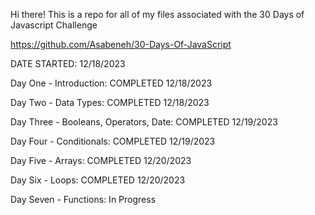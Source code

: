 Hi there! This is a repo for all of my files associated with the 30 Days of Javascript Challenge

https://github.com/Asabeneh/30-Days-Of-JavaScript 

DATE STARTED: 12/18/2023

Day One - Introduction: COMPLETED 12/18/2023

Day Two - Data Types: COMPLETED 12/18/2023

Day Three - Booleans, Operators, Date: COMPLETED 12/19/2023

Day Four - Conditionals: COMPLETED 12/19/2023

Day Five - Arrays: COMPLETED 12/20/2023

Day Six - Loops: COMPLETED 12/20/2023

Day Seven - Functions: In Progress
